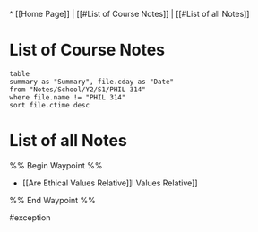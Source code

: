 ^ [[Home Page]] | 
[[#List of Course Notes]] | [[#List of all Notes]]
# List of Course Notes
```dataview
table
summary as "Summary", file.cday as "Date"
from "Notes/School/Y2/S1/PHIL 314"
where file.name != "PHIL 314"
sort file.ctime desc
```

# List of all Notes
%% Begin Waypoint %%
- [[Are Ethical Values Relative]]l Values Relative]]

%% End Waypoint %%

#exception